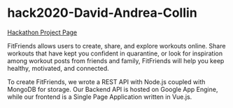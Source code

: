 # hack2020-David-Andrea-Collin

[Hackathon Project Page](https://devpost.com/software/fitfriends)

FitFriends allows users to create, share, and explore workouts online. Share workouts that have kept you confident in quarantine, or look for inspiration among workout posts from friends and family, FitFriends will help you keep healthy, motivated, and connected.

To create FitFriends, we wrote a REST API with Node.js coupled with MongoDB for storage. Our Backend API is hosted on Google App Engine, while our frontend is a Single Page Application written in Vue.js.


